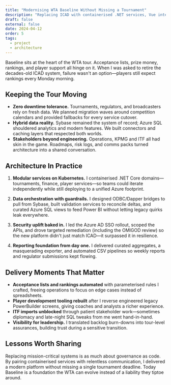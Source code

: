 ```yaml
---
title: "Modernising WTA Baseline Without Missing a Tournament"
description: "Replacing ICAD with containerised .NET services, Vue interfaces, and Azure analytics—while rankings, prize money, and player operations kept running."
draft: false
external: false
date: 2024-04-12
order: 5
tags:
  - project
  - architecture
---
```


Baseline sits at the heart of the WTA tour. Acceptance lists, prize money, rankings, and player support all hinge on it. When I was asked to retire the decades-old ICAD system, failure wasn't an option—players still expect rankings every Monday morning.

## Keeping the Tour Moving

- **Zero downtime tolerance.** Tournaments, regulators, and broadcasters rely on fresh data. We planned migration waves around competition calendars and provided fallbacks for every service cutover.
- **Hybrid data reality.** Sybase remained the system of record; Azure SQL shouldered analytics and modern features. We built connectors and caching layers that respected both worlds.
- **Stakeholders beyond engineering.** Operations, KPMG and ITF all had skin in the game. Roadmaps, risk logs, and comms packs turned architecture into a shared conversation.

## Architecture In Practice

1. **Modular services on Kubernetes.** I containerised .NET Core domains—tournaments, finance, player services—so teams could iterate independently while still deploying to a unified Azure footprint.

2. **Data orchestration with guardrails.** I designed ODBC/Dapper bridges to pull from Sybase, built validation services to reconcile deltas, and curated Azure SQL views to feed Power BI without letting legacy quirks leak everywhere.

3. **Security uplift baked in.** I led the Azure AD SSO rollout, scoped the APIs, and drove targeted remediation (including the OMIGOD review) so the new platform didn't just match ICAD—it surpassed it in resilience.

4. **Reporting foundation from day one.** I delivered curated aggregates, a masquerading exporter, and automated CSV pipelines so weekly reports and regulator submissions kept flowing.

## Delivery Moments That Matter

- **Acceptance lists and rankings automated** with parameterised rules I crafted, freeing operations to focus on edge cases instead of spreadsheets.
- **Player development tooling rebuilt** after I reverse engineered legacy PowerBuilder screens, giving coaches and analysts a richer experience.
- **ITF imports unblocked** through patient stakeholder work—sometimes diplomacy and late-night SQL tweaks from me went hand-in-hand.
- **Visibility for leadership.** I translated backlog burn-downs into tour-level assurances, building trust during a sensitive transition.

## Lessons Worth Sharing

Replacing mission-critical systems is as much about governance as code. By pairing containerised services with relentless communication, I delivered a modern platform without missing a single tournament deadline. Today Baseline is a foundation the WTA can evolve instead of a liability they tiptoe around.
